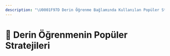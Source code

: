 ```yaml
---
description: "\U0001F97D Derin Öğrenme Bağlamında Kullanılan Popüler Stratejiler"
---
```


# 💄 Derin Öğrenmenin Popüler Stratejileri